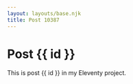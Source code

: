 ```yaml
---
layout: layouts/base.njk
title: Post 10387
---
```


# Post {{ id }}

This is post {{ id }} in my Eleventy project.
